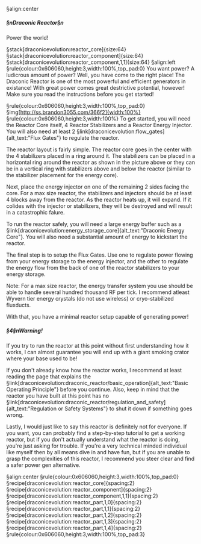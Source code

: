 §align:center
##### §nDraconic Reactor§n
Power the world!

§stack[draconicevolution:reactor_core]{size:64} §stack[draconicevolution:reactor_component]{size:64} §stack[draconicevolution:reactor_component,1,1]{size:64}
§align:left
§rule{colour:0x606060,height:3,width:100%,top_pad:0}
You want power? A ludicrous amount of power? Well, you have come to the right place! The Draconic Reactor is one of the most powerful and efficient generators in existance! With great power comes great destrictive potential, however! Make sure you read the instructions before you get started!

§rule{colour:0x606060,height:3,width:100%,top_pad:0}
§img[http://ss.brandon3055.com/366f2]{width:100%}
§rule{colour:0x606060,height:3,width:100%}
To get started, you will need the Reactor Core itself, 4 Reactor Stabilizers and a Reactor Energy Injector. You will also need at least 2 §link[draconicevolution:flow_gates]{alt_text:"Flux Gates"} to regulate the reactor.

The reactor layout is fairly simple. The reactor core goes in the center with the 4 stabilizers placed in a ring around it. The stabilizers can be placed in a horizontal ring around the reactor as shown in the picture above or they can be in a vertical ring with stabilizers above and below the reactor (similar to the stabilizer placement for the energy core).

Next, place the energy injector on one of the remaining 2 sides facing the core. For a max size reactor, the stabilizers and injectors should be at least 4 blocks away from the reactor. As the reactor heats up, it will expand. If it colides with the injector or stabilizers, they will be destroyed and will result in a catastrophic falure.

To run the reactor safely, you will need a large energy buffer such as a §link[draconicevolution:energy_storage_core]{alt_text:"Draconic Energy Core"}. You will also need a substantial amount of energy to kickstart the reactor.

The final step is to setup the Flux Gates. Use one to regulate power flowing from your energy storage to the energy injector, and the other to regulate the energy flow from the back of one of the reactor stabilizers to your energy storage.

Note: For a max size reactor, the energy transfer system you use should be able to handle several hundred thousand RF per tick. I recommend atleast Wyvern tier energy crystals (do not use wireless) or cryo-stabilized fluxducts.

With that, you have a minimal reactor setup capable of generating power!

##### §4§nWarning!
If you try to run the reactor at this point without first understanding how it works, I can almost guarantee you will end up with a giant smoking crator where your base used to be!

If you don't already know how the reactor works, I recommend at least reading the page that explains the §link[draconicevolution:draconic_reactor/basic_operation]{alt_text:"Basic Operating Principle"} before you continue. Also, keep in mind that the reactor you have built at this point has no §link[draconicevolution:draconic_reactor/regulation_and_safety]{alt_text:"Regulation or Safety Systems"} to shut it down if something goes wrong.

Lastly, I would just like to say this reactor is definitely not for everyone. If you want, you can probably find a step-by-step tutorial to get a working reactor, but if you don't actually understand what the reactor is doing, you're just asking for trouble. If you're a very technical minded individual like myself then by all means dive in and have fun, but if you are unable to grasp the complexities of this reactor, I recommend you steer clear and find a safer power gen alternative.

§align:center
§rule{colour:0x606060,height:3,width:100%,top_pad:0}
§recipe[draconicevolution:reactor_core]{spacing:2}§recipe[draconicevolution:reactor_component]{spacing:2}§recipe[draconicevolution:reactor_component,1,1]{spacing:2}
§recipe[draconicevolution:reactor_part,1,0]{spacing:2}§recipe[draconicevolution:reactor_part,1,1]{spacing:2}§recipe[draconicevolution:reactor_part,1,2]{spacing:2}§recipe[draconicevolution:reactor_part,1,3]{spacing:2}§recipe[draconicevolution:reactor_part,1,4]{spacing:2}
§rule{colour:0x606060,height:3,width:100%,top_pad:3}